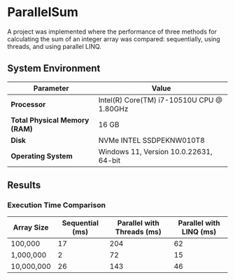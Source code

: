 # ParallelSum
A project was implemented where the performance of three methods for calculating the sum of an integer array was compared: sequentially, using threads, and using parallel LINQ.

## System Environment

| Parameter                       | Value                                                 |
|---------------------------------|-------------------------------------------------------|
| **Processor**                   | Intel(R) Core(TM) i7-10510U CPU @ 1.80GHz             |
| **Total Physical Memory (RAM)** | 16 GB                                                 |
| **Disk**                        | NVMe INTEL SSDPEKNW010T8                              |
| **Operating System**            | Windows 11, Version 10.0.22631, 64-bit                |

## Results

### Execution Time Comparison

| Array Size  | Sequential (ms) | Parallel with Threads (ms) | Parallel with LINQ (ms) |
|-------------|-----------------|----------------------------|-------------------------|
| 100,000     | 17              | 204                        | 62                      |
| 1,000,000   | 2               | 72                         | 15                      |
| 10,000,000  | 26              | 143                        | 46                      |
